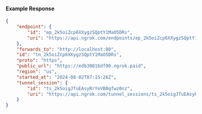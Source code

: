 <!-- Code generated for API Clients. DO NOT EDIT. -->

#### Example Response

```json
{
	"endpoint": {
		"id": "ep_2k5oiZcp6XXygzSQptY1MaO5DRs",
		"uri": "https://api.ngrok.com/endpoints/ep_2k5oiZcp6XXygzSQptY1MaO5DRs"
	},
	"forwards_to": "http://localhost:80",
	"id": "tn_2k5oiZcp6XXygzSQptY1MaO5DRs",
	"proto": "https",
	"public_url": "https://edb30816df90.ngrok.paid",
	"region": "us",
	"started_at": "2024-08-02T07:15:26Z",
	"tunnel_session": {
		"id": "ts_2k5oigJTuEAsyRrYeVB0qfwz0nz",
		"uri": "https://api.ngrok.com/tunnel_sessions/ts_2k5oigJTuEAsyRrYeVB0qfwz0nz"
	}
}
```
